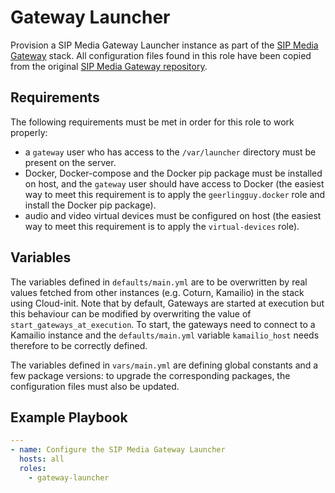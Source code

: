 # Gateway Launcher

Provision a SIP Media Gateway Launcher instance as part of the [SIP Media Gateway](https://github.com/Renater/SIPMediaGW) stack. All configuration files found in this role have been copied from the original [SIP Media Gateway repository](https://github.com/Renater/SIPMediaGW).


## Requirements

The following requirements must be met in order for this role to work properly:
* a `gateway` user who has access to the `/var/launcher` directory must be present on the server.
* Docker, Docker-compose and the Docker pip package must be installed on host, and the `gateway` user should have access to Docker (the easiest way to meet this requirement is to apply the `geerlingguy.docker` role and install the Docker pip package).
* audio and video virtual devices must be configured on host (the easiest way to meet this requirement is to apply the `virtual-devices` role).


## Variables

The variables defined in `defaults/main.yml` are to be overwritten by real values fetched from other instances (e.g. Coturn, Kamailio) in the stack using Cloud-init. Note that by default, Gateways are started at execution but this behaviour can be modified by overwriting the value of `start_gateways_at_execution`. To start, the gateways need to connect to a Kamailio instance and the `defaults/main.yml` variable `kamailio_host` needs therefore to be correctly defined.

The variables defined in `vars/main.yml` are defining global constants and a few package versions: to upgrade the corresponding packages, the configuration files must also be updated.


## Example Playbook

```yaml
---
- name: Configure the SIP Media Gateway Launcher
  hosts: all
  roles:
    - gateway-launcher
```
